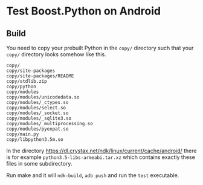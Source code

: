 # Test Boost.Python on Android

## Build

You need to copy your prebuilt Python in the `copy/` directory
such that your `copy/` directory looks somehow like this.

    copy/
    copy/site-packages
    copy/site-packages/README
    copy/stdlib.zip
    copy/python
    copy/modules
    copy/modules/unicodedata.so
    copy/modules/_ctypes.so
    copy/modules/select.so
    copy/modules/_socket.so
    copy/modules/_sqlite3.so
    copy/modules/_multiprocessing.so
    copy/modules/pyexpat.so
    copy/main.py
    copy/libpython3.5m.so

In the directory https://dl.crystax.net/ndk/linux/current/cache/android/
there is for example `python3.5-libs-armeabi.tar.xz`
which contains exactly these files in some subdirectory.

Run make and it will `ndk-build`, `adb push` and run the `test` executable.
